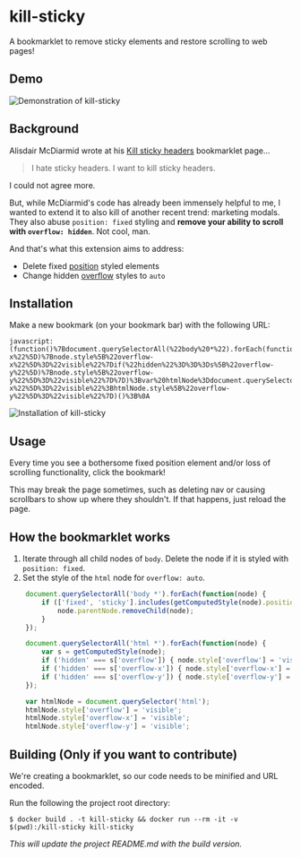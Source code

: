 # kill-sticky

A bookmarklet to remove sticky elements and restore scrolling to web pages!

## Demo
![Demonstration of kill-sticky](docs/demo.gif)

## Background

Alisdair McDiarmid wrote at his [Kill sticky headers](https://alisdair.mcdiarmid.org/kill-sticky-headers/) 
bookmarklet page...

> I hate sticky headers. I want to kill sticky headers.

I could not agree more.

But, while McDiarmid's code has already been immensely helpful to me, I wanted to extend it to also kill of another 
recent trend: marketing modals. They also abuse `position: fixed` styling and **remove your ability to scroll with
`overflow: hidden`**. Not cool, man.

And that's what this extension aims to address:
- Delete fixed [position](https://developer.mozilla.org/en-US/docs/Web/CSS/position) styled elements
- Change hidden [overflow](https://developer.mozilla.org/en-US/docs/Web/CSS/overflow) styles to `auto`

## Installation

Make a new bookmark (on your bookmark bar) with the following URL:

```
javascript:(function()%7Bdocument.querySelectorAll(%22body%20*%22).forEach(function(node)%7Bif(%5B%22fixed%22%2C%22sticky%22%5D.includes(getComputedStyle(node).position))%7Bnode.parentNode.removeChild(node)%7D%7D)%3Bdocument.querySelectorAll(%22html%20*%22).forEach(function(node)%7Bvar%20s%3DgetComputedStyle(node)%3Bif(%22hidden%22%3D%3D%3Ds%5B%22overflow%22%5D)%7Bnode.style%5B%22overflow%22%5D%3D%22visible%22%7Dif(%22hidden%22%3D%3D%3Ds%5B%22overflow-x%22%5D)%7Bnode.style%5B%22overflow-x%22%5D%3D%22visible%22%7Dif(%22hidden%22%3D%3D%3Ds%5B%22overflow-y%22%5D)%7Bnode.style%5B%22overflow-y%22%5D%3D%22visible%22%7D%7D)%3Bvar%20htmlNode%3Ddocument.querySelector(%22html%22)%3BhtmlNode.style%5B%22overflow%22%5D%3D%22visible%22%3BhtmlNode.style%5B%22overflow-x%22%5D%3D%22visible%22%3BhtmlNode.style%5B%22overflow-y%22%5D%3D%22visible%22%7D)()%3B%0A
```

![Installation of kill-sticky](docs/bookmark.gif)

## Usage

Every time you see a bothersome fixed position element and/or loss of scrolling functionality, click the bookmark!

This may break the page sometimes, such as deleting nav or causing scrollbars to show up where they shouldn't. If 
that happens, just reload the page.


## How the bookmarklet works

1. Iterate through all child nodes of `body`. Delete the node if it is styled with `position: fixed`.
2. Set the style of the `html` node for `overflow: auto`.

```javascript
    document.querySelectorAll('body *').forEach(function(node) {
        if (['fixed', 'sticky'].includes(getComputedStyle(node).position))  {
            node.parentNode.removeChild(node);
        }
    });

    document.querySelectorAll('html *').forEach(function(node) {
        var s = getComputedStyle(node);
        if ('hidden' === s['overflow']) { node.style['overflow'] = 'visible'; }
        if ('hidden' === s['overflow-x']) { node.style['overflow-x'] = 'visible'; }
        if ('hidden' === s['overflow-y']) { node.style['overflow-y'] = 'visible'; }
    });

    var htmlNode = document.querySelector('html');
    htmlNode.style['overflow'] = 'visible';
    htmlNode.style['overflow-x'] = 'visible';
    htmlNode.style['overflow-y'] = 'visible';
```

## Building (Only if you want to contribute)

We're creating a bookmarklet, so our code needs to be minified and URL encoded. 

Run the following the project root directory:

```console
$ docker build . -t kill-sticky && docker run --rm -it -v $(pwd):/kill-sticky kill-sticky
```

_This will update the project README.md with the build version._
